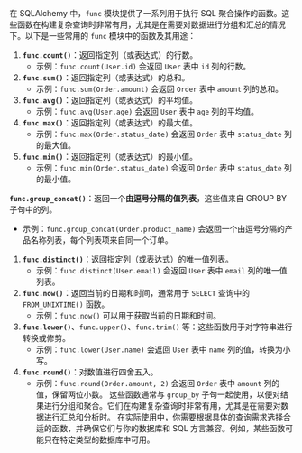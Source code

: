 在 SQLAlchemy 中，`func` 模块提供了一系列用于执行 SQL 聚合操作的函数。这些函数在构建复杂查询时非常有用，尤其是在需要对数据进行分组和汇总的情况下。以下是一些常用的 `func` 模块中的函数及其用途：
1. **`func.count()`**：返回指定列（或表达式）的行数。
   - 示例：`func.count(User.id)` 会返回 `User` 表中 `id` 列的行数。
2. **`func.sum()`**：返回指定列（或表达式）的总和。
   - 示例：`func.sum(Order.amount)` 会返回 `Order` 表中 `amount` 列的总和。
3. **`func.avg()`**：返回指定列（或表达式）的平均值。
   - 示例：`func.avg(User.age)` 会返回 `User` 表中 `age` 列的平均值。
4. **`func.max()`**：返回指定列（或表达式）的最大值。
   - 示例：`func.max(Order.status_date)` 会返回 `Order` 表中 `status_date` 列的最大值。
5. **`func.min()`**：返回指定列（或表达式）的最小值。
   - 示例：`func.min(Order.status_date)` 会返回 `Order` 表中 `status_date` 列的最小值。

**`func.group_concat()`**：返回一个**由逗号分隔的值列表**，这些值来自 GROUP BY 子句中的列。
   - 示例：`func.group_concat(Order.product_name)` 会返回一个由逗号分隔的产品名称列表，每个列表项来自同一个订单。
   
1. **`func.distinct()`**：返回指定列（或表达式）的唯一值列表。
   - 示例：`func.distinct(User.email)` 会返回 `User` 表中 `email` 列的唯一值列表。
2. **`func.now()`**：返回当前的日期和时间，通常用于 `SELECT` 查询中的 `FROM_UNIXTIME()` 函数。
   - 示例：`func.now()` 可以用于获取当前的日期和时间。
3. **`func.lower()`**、`func.upper()`、`func.trim()` 等：这些函数用于对字符串进行转换或修剪。
   - 示例：`func.lower(User.name)` 会返回 `User` 表中 `name` 列的值，转换为小写。
4. **`func.round()`**：对数值进行四舍五入。
    - 示例：`func.round(Order.amount, 2)` 会返回 `Order` 表中 `amount` 列的值，保留两位小数。
这些函数通常与 `group_by` 子句一起使用，以便对结果进行分组和聚合。它们在构建复杂查询时非常有用，尤其是在需要对数据进行汇总和分析时。
在实际使用中，你需要根据具体的查询需求选择合适的函数，并确保它们与你的数据库和 SQL 方言兼容。例如，某些函数可能只在特定类型的数据库中可用。
